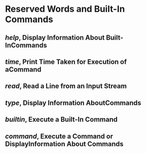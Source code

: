 <!-- *reserved cmds and builtin tools that give you a hand-->
# Reserved Words and Built-In Commands

## *_help_*, Display Information About Built-InCommands

## *_time_*, Print Time Taken for Execution of aCommand

## *_read_*, Read a Line from an Input Stream

## *_type_*, Display Information AboutCommands

## *_builtin_*, Execute a Built-In Command

## *_command_*, Execute a Command or DisplayInformation About Commands